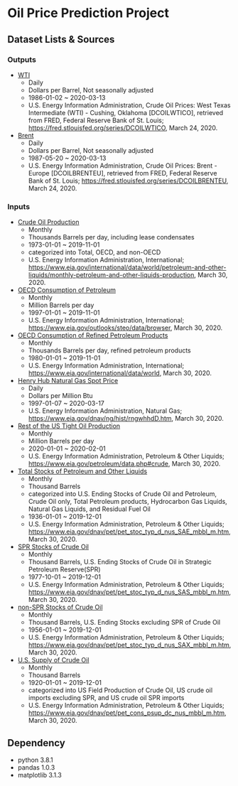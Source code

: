 # Oil Price Prediction Project

## Dataset Lists & Sources
### Outputs
- [WTI][wti]
  - Daily
  - Dollars per Barrel, Not seasonally adjusted
  - 1986-01-02 ~ 2020-03-13 
  - U.S. Energy Information Administration, Crude Oil Prices: West Texas Intermediate (WTI) - Cushing, Oklahoma [DCOILWTICO], retrieved from FRED, Federal Reserve Bank of St. Louis; https://fred.stlouisfed.org/series/DCOILWTICO, March 24, 2020.
- [Brent][brent] 
  - Daily
  - Dollars per Barrel, Not seasonally adjusted
  - 1987-05-20 ~ 2020-03-13
  - U.S. Energy Information Administration, Crude Oil Prices: Brent - Europe [DCOILBRENTEU], retrieved from FRED, Federal Reserve Bank of St. Louis; https://fred.stlouisfed.org/series/DCOILBRENTEU, March 24, 2020.

### Inputs
- [Crude Oil Production][crude oil production]
  - Monthly
  - Thousands Barrels per day, including lease condensates
  - 1973-01-01 ~ 2019-11-01
  - categorized into Total, OECD, and non-OECD
  - U.S. Energy Information Administration, International; https://www.eia.gov/international/data/world/petroleum-and-other-liquids/monthly-petroleum-and-other-liquids-production, March 30, 2020.
- [OECD Consumption of Petroleum][petroleum consumption]
  - Monthly
  - Million Barrels per day
  - 1997-01-01 ~ 2019-11-01
  - U.S. Energy Information Administration, International; https://www.eia.gov/outlooks/steo/data/browser, March 30, 2020.
- [OECD Consumption of Refined Petroleum Products][refined consumption]
    - Monthly
    - Thousands Barrels per day, refined petroleum products
    - 1980-01-01 ~ 2019-11-01
    - U.S. Energy Information Administration, International; https://www.eia.gov/international/data/world, March 30, 2020.
- [Henry Hub Natural Gas Spot Price][henry hub]
  - Daily
  - Dollars per Million Btu
  - 1997-01-07 ~ 2020-03-17
  - U.S. Energy Information Administration, Natural Gas; https://www.eia.gov/dnav/ng/hist/rngwhhdD.htm, March 30, 2020.
- [Rest of the US Tight Oil Production][tight oil]
  - Monthly
  - Million Barrels per day
  - 2020-01-01 ~ 2020-02-01
  - U.S. Energy Information Administration, Petroleum & Other Liquids; https://www.eia.gov/petroleum/data.php#crude, March 30, 2020.
- [Total Stocks of Petroleum and Other Liquids][total stock]
  - Monthly
  - Thousand Barrels
  - categorized into U.S. Ending Stocks of Crude Oil and Petroleum, Crude Oil only, Total Petroleum products, Hydrocarbon Gas Liquids, Natural Gas Liquids, and Residual Fuel Oil
  - 1936-01-01 ~ 2019-12-01
  - U.S. Energy Information Administration, Petroleum & Other Liquids; https://www.eia.gov/dnav/pet/pet_stoc_typ_d_nus_SAE_mbbl_m.htm, March 30, 2020.
- [SPR Stocks of Crude Oil][SPR stock]
  - Monthly
  - Thousand Barrels, U.S. Ending Stocks of Crude Oil in Strategic Petroleum Reserve(SPR)
  - 1977-10-01 ~ 2019-12-01
  - U.S. Energy Information Administration, Petroleum & Other Liquids; https://www.eia.gov/dnav/pet/pet_stoc_typ_d_nus_SAS_mbbl_m.htm, March 30, 2020.
- [non-SPR Stocks of Crude Oil][nonSPR stock]
  - Monthly
  - Thousand Barrels, U.S. Ending Stocks excluding SPR of Crude Oil
  - 1956-01-01 ~ 2019-12-01
  - U.S. Energy Information Administration, Petroleum & Other Liquids; https://www.eia.gov/dnav/pet/pet_stoc_typ_d_nus_SAX_mbbl_m.htm, March 30, 2020.
- [U.S. Supply of Crude Oil][US supply]
  - Monthly
  - Thousand Barrels
  - 1920-01-01 ~ 2019-12-01
  - categorized into US Field Production of Crude Oil, US crude oil imports excluding SPR, and US crude oil SPR imports
  - U.S. Energy Information Administration, Petroleum & Other Liquids; https://www.eia.gov/dnav/pet/pet_cons_psup_dc_nus_mbbl_m.htm, March 30, 2020.

[wti]: https://github.com/dongminkim0220/Oil-Price-Prediction-Project/blob/master/dataset/DCOILWTICO.csv
[brent]: https://github.com/dongminkim0220/Oil-Price-Prediction-Project/blob/master/dataset/DCOILBRENTEU.csv
[crude oil production]: https://github.com/dongminkim0220/Oil-Price-Prediction-Project/blob/master/dataset/crudeoil_production1.csv
[refined consumption]: https://github.com/dongminkim0220/Oil-Price-Prediction-Project/blob/master/dataset/OECD_consumption_refinedpetroleum_1.csv
[petroleum consumption]: https://github.com/dongminkim0220/Oil-Price-Prediction-Project/blob/master/dataset/OECD_consumption_petroleum_1.csv
[tight oil]: https://github.com/dongminkim0220/Oil-Price-Prediction-Project/blob/master/dataset/US-tight-oil-production.csv
[henry hub]: https://github.com/dongminkim0220/Oil-Price-Prediction-Project/blob/master/dataset/henryhubnaturalgas.csv
[total stock]: https://github.com/dongminkim0220/Oil-Price-Prediction-Project/blob/master/dataset/total_stocks.csv
[SPR stock]: https://github.com/dongminkim0220/Oil-Price-Prediction-Project/blob/master/dataset/SPR_stocks.csv
[nonSPR stock]: https://github.com/dongminkim0220/Oil-Price-Prediction-Project/blob/master/dataset/Non-SPR_stocks.csv
[US supply]: https://github.com/dongminkim0220/Oil-Price-Prediction-Project/blob/master/dataset/crudeoil_supplysummary.csv

## Dependency
- python 3.8.1
- pandas 1.0.3
- matplotlib 3.1.3

